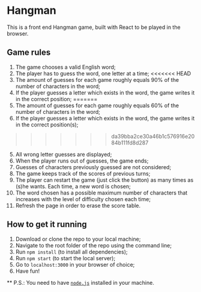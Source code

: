 # Hangman
This is a front end Hangman game, built with React to be played in the browser.

## Game rules
1. The game chooses a valid English word;
2. The player has to guess the word, one letter at a time;
<<<<<<< HEAD
3. The amount of guesses for each game roughly equals 90% of the number of characters in the word;
4. If the player guesses a letter which exists in the word, the game writes it in the correct position;
=======
3. The amount of guesses for each game roughly equals 60% of the number of characters in the word;
4. If the player guesses a letter which exists in the word, the game writes it in the correct position(s);
>>>>>>> da39bba2ce30a46b1c576916e2084b111fd8d287
5. All wrong letter guesses are displayed;
6. When the player runs out of guesses, the game ends;
7. Guesses of characters previously guessed are not considered;
8. The game keeps track of the scores of previous turns;
9. The player can restart the game (just click the button) as many times as (s)he wants. Each time, a new word is chosen;
10. The word chosen has a possible maximum number of characters that increases with the level of difficulty chosen each time;
11. Refresh the page in order to erase the score table.

## How to get it running
1. Download or clone the repo to your local machine;
2. Navigate to the root folder of the repo using the command line;
3. Run `npm install` (to install all dependencies);
4. Run `npm start` (to start the local server);
5. Go to `localhost:3000` in your browser of choice;
6. Have fun!

** P.S.: You need to have [`node.js`](https://nodejs.org/en/) installed in your machine.

